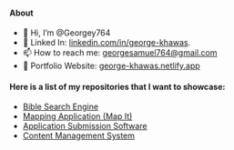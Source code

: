 #### About
- 👋 Hi, I’m @Georgey764
- 💼 Linked In: [linkedin.com/in/george-khawas](https://www.linkedin.com/in/george-khawas/).
- 📫 How to reach me: georgesamuel764@gmail.com
- 📁 Portfolio Website: [george-khawas.netlify.app](https://george-khawas.netlify.app)
  
#### Here is a list of my repositories that I want to showcase:
- [Bible Search Engine](https://github.com/Georgey764/Bible-Search-Engine)
- [Mapping Application (Map It)](https://github.com/Georgey764/MapIt)
- [Application Submission Software](https://github.com/Georgey764/applications-submission-software)
- [Content Management System](https://github.com/Georgey764/content-management-system)



<!---
Georgey764/Georgey764 is a ✨ special ✨ repository because its `README.md` (this file) appears on your GitHub profile.
You can click the Preview link to take a look at your changes.
--->
